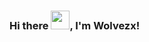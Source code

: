 ### Hi there <img src="https://raw.githubusercontent.com/MartinHeinz/MartinHeinz/master/wave.gif" width="30px">, I'm Wolvezx!
